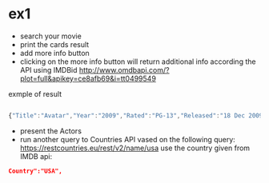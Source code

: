 # ex1

- search your movie
- print the cards result
- add more info button
- clicking on the more info button will return additional info according the API
  using IMDBid
  http://www.omdbapi.com/?plot=full&apikey=ce8afb69&i=tt0499549

exmple of result

```javascript

{"Title":"Avatar","Year":"2009","Rated":"PG-13","Released":"18 Dec 2009","Runtime":"162 min","Genre":"Action, Adventure, Fantasy, Sci-Fi","Director":"James Cameron","Writer":"James Cameron","Actors":"Sam Worthington, Zoe Saldana, Sigourney Weaver, Stephen Lang","Plot":"When his brother is killed in a robbery, paraplegic Marine Jake Sully decides to take his place in a mission on the distant world of Pandora. There he learns of greedy corporate figurehead Parker Selfridge's intentions of driving off the native humanoid \"Na'vi\" in order to mine for the precious material scattered throughout their rich woodland. In exchange for the spinal surgery that will fix his legs, Jake gathers intel for the cooperating military unit spearheaded by gung-ho Colonel Quaritch, while simultaneously attempting to infiltrate the Na'vi people with the use of an \"avatar\" identity. While Jake begins to bond with the native tribe and quickly falls in love with the beautiful alien Neytiri, the restless Colonel moves forward with his ruthless extermination tactics, forcing the soldier to take a stand - and fight back in an epic battle for the fate of Pandora.","Language":"English, Spanish","Country":"USA","Awards":"Won 3 Oscars. Another 86 wins & 130 nominations.","Poster":"https://m.media-amazon.com/images/M/MV5BMTYwOTEwNjAzMl5BMl5BanBnXkFtZTcwODc5MTUwMw@@._V1_SX300.jpg","Ratings":[{"Source":"Internet Movie Database","Value":"7.8/10"},{"Source":"Rotten Tomatoes","Value":"82%"},{"Source":"Metacritic","Value":"83/100"}],"Metascore":"83","imdbRating":"7.8","imdbVotes":"1,107,342","imdbID":"tt0499549","Type":"movie","DVD":"N/A","BoxOffice":"N/A","Production":"Dune, Lightstorm Entertainment, Ingenious Film Partners","Website":"N/A","Response":"True"}


```

- present the Actors
- run another query to Countries API vased on the following query:
  https://restcountries.eu/rest/v2/name/usa
  use the country given from IMDB api:

```json
Country":"USA",
```
